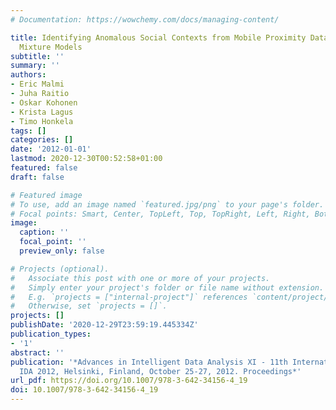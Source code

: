 ```yaml
---
# Documentation: https://wowchemy.com/docs/managing-content/

title: Identifying Anomalous Social Contexts from Mobile Proximity Data Using Binomial
  Mixture Models
subtitle: ''
summary: ''
authors:
- Eric Malmi
- Juha Raitio
- Oskar Kohonen
- Krista Lagus
- Timo Honkela
tags: []
categories: []
date: '2012-01-01'
lastmod: 2020-12-30T00:52:58+01:00
featured: false
draft: false

# Featured image
# To use, add an image named `featured.jpg/png` to your page's folder.
# Focal points: Smart, Center, TopLeft, Top, TopRight, Left, Right, BottomLeft, Bottom, BottomRight.
image:
  caption: ''
  focal_point: ''
  preview_only: false

# Projects (optional).
#   Associate this post with one or more of your projects.
#   Simply enter your project's folder or file name without extension.
#   E.g. `projects = ["internal-project"]` references `content/project/deep-learning/index.md`.
#   Otherwise, set `projects = []`.
projects: []
publishDate: '2020-12-29T23:59:19.445334Z'
publication_types:
- '1'
abstract: ''
publication: '*Advances in Intelligent Data Analysis XI - 11th International Symposium,
  IDA 2012, Helsinki, Finland, October 25-27, 2012. Proceedings*'
url_pdf: https://doi.org/10.1007/978-3-642-34156-4_19
doi: 10.1007/978-3-642-34156-4_19
---
```

